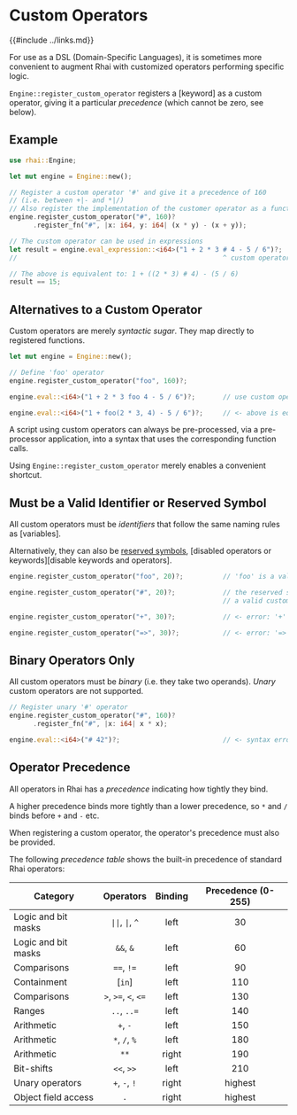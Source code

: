 Custom Operators
================

{{#include ../links.md}}

For use as a DSL (Domain-Specific Languages), it is sometimes more convenient to augment Rhai with
customized operators performing specific logic.

`Engine::register_custom_operator` registers a [keyword] as a custom operator, giving it a particular
_precedence_ (which cannot be zero, see below).


Example
-------

```rust
use rhai::Engine;

let mut engine = Engine::new();

// Register a custom operator '#' and give it a precedence of 160
// (i.e. between +|- and *|/)
// Also register the implementation of the customer operator as a function
engine.register_custom_operator("#", 160)?
      .register_fn("#", |x: i64, y: i64| (x * y) - (x + y));

// The custom operator can be used in expressions
let result = engine.eval_expression::<i64>("1 + 2 * 3 # 4 - 5 / 6")?;
//                                                    ^ custom operator

// The above is equivalent to: 1 + ((2 * 3) # 4) - (5 / 6)
result == 15;
```


Alternatives to a Custom Operator
--------------------------------

Custom operators are merely _syntactic sugar_.  They map directly to registered functions.

```rust
let mut engine = Engine::new();

// Define 'foo' operator
engine.register_custom_operator("foo", 160)?;

engine.eval::<i64>("1 + 2 * 3 foo 4 - 5 / 6")?;       // use custom operator

engine.eval::<i64>("1 + foo(2 * 3, 4) - 5 / 6")?;     // <- above is equivalent to this
```

A script using custom operators can always be pre-processed, via a pre-processor application,
into a syntax that uses the corresponding function calls.

Using `Engine::register_custom_operator` merely enables a convenient shortcut.


Must be a Valid Identifier or Reserved Symbol
--------------------------------------------

All custom operators must be _identifiers_ that follow the same naming rules as [variables].

Alternatively, they can also be [reserved symbols]({{rootUrl}}/appendix/operators.md#symbols),
[disabled operators or keywords][disable keywords and operators].

```rust
engine.register_custom_operator("foo", 20)?;          // 'foo' is a valid custom operator

engine.register_custom_operator("#", 20)?;            // the reserved symbol '#' is also
                                                      // a valid custom operator

engine.register_custom_operator("+", 30)?;            // <- error: '+' is an active operator

engine.register_custom_operator("=>", 30)?;           // <- error: '=>' is an active symbol
```


Binary Operators Only
---------------------

All custom operators must be _binary_ (i.e. they take two operands).
_Unary_ custom operators are not supported.

```rust
// Register unary '#' operator
engine.register_custom_operator("#", 160)?
      .register_fn("#", |x: i64| x * x);

engine.eval::<i64>("# 42")?;                          // <- syntax error
```


Operator Precedence
-------------------

All operators in Rhai has a _precedence_ indicating how tightly they bind.

A higher precedence binds more tightly than a lower precedence, so `*` and `/` binds before `+` and `-` etc.

When registering a custom operator, the operator's precedence must also be provided.

The following _precedence table_ shows the built-in precedence of standard Rhai operators:

| Category            |                Operators                 | Binding | Precedence (0-255) |
| ------------------- | :--------------------------------------: | :-----: | :----------------: |
| Logic and bit masks | <code>\|\|</code>,  <code>\|</code>, `^` |  left   |         30         |
| Logic and bit masks |                `&&`, `&`                 |  left   |         60         |
| Comparisons         |                `==`, `!=`                |  left   |         90         |
| Containment         |                  [`in`]                  |  left   |        110         |
| Comparisons         |           `>`, `>=`, `<`, `<=`           |  left   |        130         |
| Ranges              |               `..`, `..=`                |  left   |        140         |
| Arithmetic          |                 `+`, `-`                 |  left   |        150         |
| Arithmetic          |              `*`, `/`, `%`               |  left   |        180         |
| Arithmetic          |                   `**`                   |  right  |        190         |
| Bit-shifts          |                `<<`, `>>`                |  left   |        210         |
| Unary operators     |              `+`, `-`, `!`               |  right  |      highest       |
| Object field access |                   `.`                    |  right  |      highest       |
